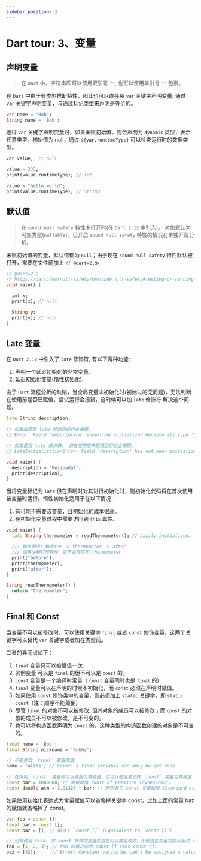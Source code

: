 ```yaml
---
sidebar_position: 3
---
```


# Dart tour: 3、变量

## 声明变量

> 在 `Dart` 中，字符串即可以使用双引号 `""`, 也可以使用单引号 `''` 包裹。

在 `Dart` 中由于有类型推断特性，因此也可以直接用 `var` 关键字声明变量; 通过 var 关键字声明变量，与通过标记类型来声明是等价的。

```dart
var name = 'Bob';
String name = 'Bob';
```

通过 `var` 关键字声明变量时，如果未赋初始值。则会声明为 `dynamic` 类型，表示任意类型。初始值为 null，通过 `${var.runtimeType}` 可以检查运行时的数据类型。

```dart
var value;  // null

value = 233;
print(value.runtimeType); // int

value = "hello world";
print(value.runtimeType); // String
```

## 默认值

> 在 `sound null safety` 特性未打开时(在 `Dart 2.12` 中引入)， 对象默认为可空类型(`nullable`)。已开启 `sound null safety` 特性的情况在单独开篇分析。

未赋初始值的变量，默认值都为 `null`；由于现在 `sound null safety` 特性默认被打开，需要在文件前加上 `// @dart=2.9`。

```dart
// @dart=2.9
// https://dart.dev/null-safety/unsound-null-safety#testing-or-running-mixed-version-programs
void main() {

  int x;
  print(x); // null

  String y;
  print(y); // null
}
```

## Late 变量

在 `Dart 2.12` 中引入了 `late` 修饰符, 有以下两种功能:

1. 声明一个延迟初始化的非空变量.
2. 延迟初始化变量(惰性初始化).

由于 `Dart` 流程分析的缺陷，当全局变量未初始化时(初始过的无问题)，无法判断在使用前是否已赋值。尝试运行会报错，这时候可以加 `late` 修饰符 解决这个问题。

```dart
late String description;

// 如果未使用 late 修饰符运行会报错。
// Error: Field 'description' should be initialized because its type 'String' doesn't allow null.

// 如果使用 late 修饰符， 但在使用前未赋值运行也会报错。
// LateInitializationError: Field 'description' has not been initialized.

void main() {
  description = 'Feijoada!';
  print(description);
}
```

当将变量标记为 `late` 但在声明时对其进行初始化时，则初始化代码将在首次使用该变量时运行。惰性初始化适用于在以下情况：

1. 有可能不需要该变量，且初始化的成本很高。
2. 在初始化变量过程中需要访问到 `this` 属性。

```dart
void main() {
  late String thermometer = readThermometer(); // Lazily initialized.

  /// 输出顺序: before -> thermometer -> after
  /// 如果注释打印语句，就不会再打印 thermometer
  print("before");
  print(thermometer);
  print("after");
}

String readThermometer() {
  return "thermometer";
}
```

## Final 和 Const

当变量不可以被修改时，可以使用关键字 `final` 或者 `const` 修饰变量。这两个关键字可以替代 `var` 关键字或者加在类型前。

二者的异同点如下：

1. `final` 变量只可以被赋值一次;
2. 实例变量 可以是 `final` 的但不可以是 `const` 的。
3. `const` 变量是一个编译时常量（ `const` 变量同时也是 `final` 的）
4. `final` 变量可以在声明的时候不初始化，而 `const` 必须在声明时赋值。
5. 如果使用 `const` 修饰类中的变量，则必须加上 `static` 关键字，即 `static const`（注：顺序不能颠倒）
6. 尽管 `final` 的对象不可以被修改, 但其对象的成员可以被修改；而 `const` 的对象的成员不可以被修改，是不可变的。
7. 也可以将构造函数声明为 `const` 的，这种类型的构造函数创建的对象是不可变的。

```dart
final name = 'Bob';
final String nickname = 'Bobby';

// 不能修改 `final` 变量的值
name = 'Alice'; // Error: a final variable can only be set once

// 在声明 `const` 变量时可以直接为其赋值，也可以使用其它的 `const` 变量为其赋值
const bar = 1000000; // 直接赋值 [Unit of pressure (dynes/cm2)]
const double atm = 1.01325 * bar; // 利用其它 const 变量赋值 (Standard atmosphere)
```

如果使用初始化表达式为常量赋值可以省略掉关键字 const，比如上面的常量 baz 的赋值就省略掉了 const。

```dart
var foo = const [];
final bar = const [];
const baz = []; // 相当于 `const []` (Equivalent to `const []`)

// 没有使用 final 或 const 修饰的变量的值是可以被更改的，即使这些变量之前引用过 const 的值。
foo = [1, 2, 3]; // foo 的值之前为 const [] (Was const [])
baz = [42];      // Error: Constant variables can't be assigned a value
```

